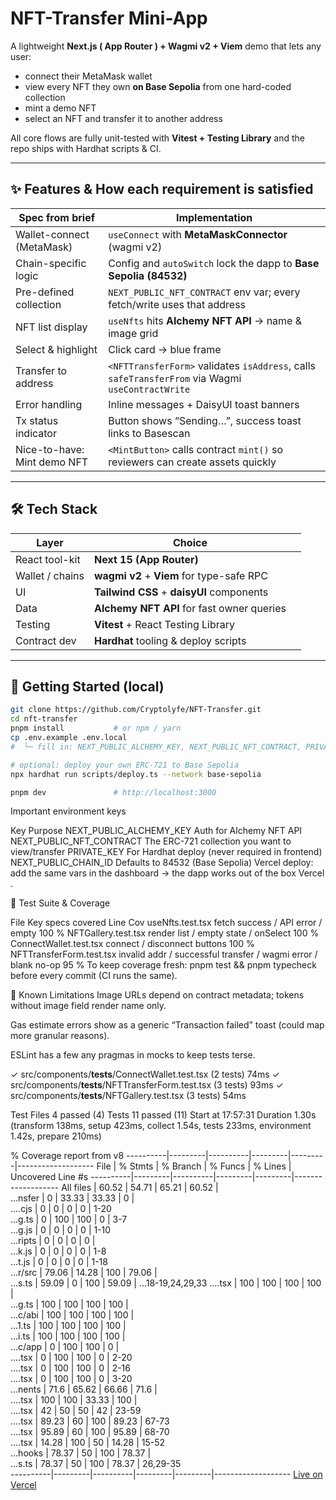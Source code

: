# NFT-Transfer Mini-App

A lightweight **Next.js ( App Router ) + Wagmi v2 + Viem** demo that lets any
user:

* connect their MetaMask wallet  
* view every NFT they own **on Base Sepolia** from one hard-coded collection  
* mint a demo NFT 
* select an NFT and transfer it to another address

All core flows are fully unit-tested with **Vitest + Testing Library** and the
repo ships with Hardhat scripts & CI.

---

## ✨ Features & How each requirement is satisfied

| Spec from brief | Implementation |
|-----------------|----------------|
| Wallet-connect (MetaMask) | `useConnect` with **MetaMaskConnector** (wagmi v2) |
| Chain-specific logic | Config and `autoSwitch` lock the dapp to **Base Sepolia (84532)** |
| Pre-defined collection | `NEXT_PUBLIC_NFT_CONTRACT` env var; every fetch/write uses that address |
| NFT list display | `useNfts` hits **Alchemy NFT API** → name & image grid |
| Select & highlight | Click card → blue frame |
| Transfer to address | `<NFTTransferForm>` validates `isAddress`, calls `safeTransferFrom` via Wagmi `useContractWrite` |
| Error handling | Inline messages + DaisyUI toast banners |
| Tx status indicator | Button shows “Sending…”, success toast links to Basescan |
| Nice-to-have: Mint demo NFT | `<MintButton>` calls contract `mint()` so reviewers can create assets quickly |

---

## 🛠 Tech Stack

| Layer | Choice | |
|-------|--------|-----|
| React tool-kit | **Next 15 (App Router)** |
| Wallet / chains | **wagmi v2** + **Viem** for type-safe RPC |
| UI | **Tailwind CSS** + **daisyUI** components |
| Data | **Alchemy NFT API** for fast owner queries |
| Testing | **Vitest** + React Testing Library |
| Contract dev | **Hardhat** tooling & deploy scripts |

---

## 🚀 Getting Started (local)

```bash
git clone https://github.com/Cryptolyfe/NFT-Transfer.git
cd nft-transfer
pnpm install           # or npm / yarn
cp .env.example .env.local
#  └─ fill in: NEXT_PUBLIC_ALCHEMY_KEY, NEXT_PUBLIC_NFT_CONTRACT, PRIVATE_KEY

# optional: deploy your own ERC-721 to Base Sepolia
npx hardhat run scripts/deploy.ts --network base-sepolia

pnpm dev               # http://localhost:3000

```

Important environment keys

Key	Purpose
NEXT_PUBLIC_ALCHEMY_KEY	Auth for Alchemy NFT API
NEXT_PUBLIC_NFT_CONTRACT	The ERC-721 collection you want to view/transfer
PRIVATE_KEY	For Hardhat deploy (never required in frontend)
NEXT_PUBLIC_CHAIN_ID	Defaults to 84532 (Base Sepolia)
Vercel deploy: add the same vars in the dashboard → the dapp works out of the box 
Vercel
.

🧪 Test Suite & Coverage

File	Key specs covered	Line Cov
useNfts.test.tsx	fetch success / API error / empty	100 %
NFTGallery.test.tsx	render list / empty state / onSelect	100 %
ConnectWallet.test.tsx	connect / disconnect buttons	100 %
NFTTransferForm.test.tsx	invalid addr / successful transfer / wagmi error / blank no-op	95 %
To keep coverage fresh: pnpm test && pnpm typecheck before every commit (CI runs the same).

📝 Known Limitations
Image URLs depend on contract metadata; tokens without image field render name only.

Gas estimate errors show as a generic “Transaction failed” toast (could map more granular reasons).

ESLint has a few any pragmas in mocks to keep tests terse.

 ✓ src/components/__tests__/ConnectWallet.test.tsx (2 tests) 74ms
 ✓ src/components/__tests__/NFTTransferForm.test.tsx (3 tests) 93ms
 ✓ src/components/__tests__/NFTGallery.test.tsx (3 tests) 54ms

 Test Files  4 passed (4)
      Tests  11 passed (11)
   Start at  17:57:31
   Duration  1.30s (transform 138ms, setup 423ms, collect 1.54s, tests 233ms, environment 1.42s, prepare 210ms)

 % Coverage report from v8
----------|---------|----------|---------|---------|-------------------
File      | % Stmts | % Branch | % Funcs | % Lines | Uncovered Line #s 
----------|---------|----------|---------|---------|-------------------
All files |   60.52 |    54.71 |   65.21 |   60.52 |                   
 ...nsfer |       0 |    33.33 |   33.33 |       0 |                   
  ....cjs |       0 |        0 |       0 |       0 | 1-20              
  ...g.ts |       0 |      100 |     100 |       0 | 3-7               
  ...g.js |       0 |        0 |       0 |       0 | 1-10              
 ...ripts |       0 |        0 |       0 |       0 |                   
  ...k.js |       0 |        0 |       0 |       0 | 1-8               
  ...t.js |       0 |        0 |       0 |       0 | 1-18              
 ...r/src |   79.06 |    14.28 |     100 |   79.06 |                   
  ...s.ts |   59.09 |        0 |     100 |   59.09 | ...18-19,24,29,33 
  ....tsx |     100 |      100 |     100 |     100 |                   
  ...g.ts |     100 |      100 |     100 |     100 |                   
 ...c/abi |     100 |      100 |     100 |     100 |                   
  ...1.ts |     100 |      100 |     100 |     100 |                   
  ...i.ts |     100 |      100 |     100 |     100 |                   
 ...c/app |       0 |      100 |     100 |       0 |                   
  ....tsx |       0 |      100 |     100 |       0 | 2-20              
  ....tsx |       0 |      100 |     100 |       0 | 2-16              
  ....tsx |       0 |      100 |     100 |       0 | 3-20              
 ...nents |    71.6 |    65.62 |   66.66 |    71.6 |                   
  ....tsx |     100 |      100 |   33.33 |     100 |                   
  ....tsx |      42 |       50 |      50 |      42 | 23-59             
  ....tsx |   89.23 |       60 |     100 |   89.23 | 67-73             
  ....tsx |   95.89 |       60 |     100 |   95.89 | 68-70             
  ....tsx |   14.28 |      100 |      50 |   14.28 | 15-52             
 ...hooks |   78.37 |       50 |     100 |   78.37 |                   
  ...s.ts |   78.37 |       50 |     100 |   78.37 | 26,29-35          
----------|---------|----------|---------|---------|-------------------
[Live on Vercel](https://nft-transfer-chi.vercel.app)
